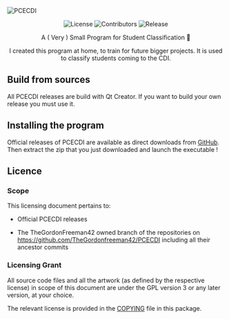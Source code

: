 ![PCECDI](https://socialify.git.ci/TheGordonFreeman42/PCECDI/image?description=1&font=Inter&language=1&name=1&pattern=Circuit%20Board&theme=Dark)
  <p align="center">
    <img alt="License" src="https://img.shields.io/github/v/release/TheGordonFreeman42/PCECDI?display_name=release&style=for-the-badge"/>
    <img alt="Contributors" src="https://img.shields.io/github/license/TheGordonFreeman42/PCECDI?style=for-the-badge&logo=github" />
    <img alt="Release" src="https://img.shields.io/github/downloads/TheGordonFreeman42/PCECDI/total?style=for-the-badge" />
  </p>
<p align="center">A ( Very ) Small Program for Student Classification 🤣</p>
<p align="center">I created this program at home, to train for future bigger projects. It is used to classify students coming to the CDI.</p>

## Build from sources

All PCECDI releases are build with Qt Creator. If you want to build your own release you must use it.

## Installing the program

Official releases of PCECDI are available as direct downloads from [GitHub](https://github.com/TheGordonFreeman42/PCECDI/releases/latest). Then extract the zip that you just downloaded and launch the executable !

## Licence

### Scope

This licensing document pertains to:

- Official PCECDI releases

- The TheGordonFreeman42 owned branch of the repositories on
  https://github.com/TheGordonfreeman42/PCECDI including all their ancestor commits

### Licensing Grant

All source code files and all the artwork (as defined by the respective license) in scope of this document are under the GPL version 3
or any later version, at your choice.

The relevant license is provided in the [COPYING](COPYING) file in this
package.
